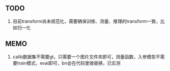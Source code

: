 ## TODO
1. 目前transform尚未规范化，需要确保训练、测量、推理的transform一致，比如归一化


## MEMO
1. calib数据集不需要gt，只需要一个图片文件夹即可，测量函数，入参模型不需要train模式，eval即可，bn会在代码里做替换，已实测